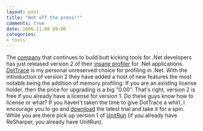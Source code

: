 ```yaml
---
layout: post
title: "Hot off the press!!"
comments: true
date: 2006-11-08 09:00
categories:
- tools
---
```


The [company](http://www.jetbrains.com) that continues to build butt kicking tools for .Net developers has just released version 2 of their [insane profiler](http://www.jetbrains.com/profiler/) for .Net applications. [DotTrace](http://www.jetbrains.com/profiler/) is my personal unreserved choice for profiling in .Net. With the introduction of version 2 they have added a host of new features the most notable being the addition of memory profiling. 
If you are an existing license holder, then the price for upgrading is a big "0.00". That's right, version 2 is free if you already have a license for version 1. Do these guys know how to license or what? 
If you haven't taken the time to give DotTrace a whirl, I encourage you to go and [download](http://www.jetbrains.com/profiler/download/index.html) the latest trial and take it for a spin. 
While you are there pick up version 1 of [UnitRun](http://www.jetbrains.com/unitrun/) (if you already have ReSharper, you already have UnitRun).




